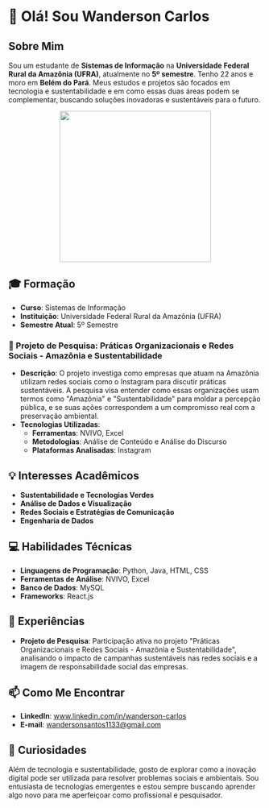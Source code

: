 # 👋 Olá! Sou **Wanderson Carlos**


<h2>Sobre Mim</h2>
<p>Sou um estudante de <strong>Sistemas de Informação</strong> na <strong>Universidade Federal Rural da Amazônia (UFRA)</strong>, atualmente no <strong>5º semestre</strong>. Tenho 22 anos e moro em <strong>Belém do Pará</strong>. Meus estudos e projetos são focados em tecnologia e sustentabilidade e em como essas duas áreas podem se complementar, buscando soluções inovadoras e sustentáveis para o futuro.</p>
<div align="center">
<img src="https://github.com/user-attachments/assets/89738de7-5259-4d63-868b-8c1e5242b60b" width="300px" />
</div>
<h2>🎓 Formação</h2>
<ul>
  <li><strong>Curso</strong>: Sistemas de Informação</li>
  <li><strong>Instituição</strong>: Universidade Federal Rural da Amazônia (UFRA)</li>
  <li><strong>Semestre Atual</strong>: 5º Semestre</li>
</ul>

<h3>🌿 Projeto de Pesquisa: Práticas Organizacionais e Redes Sociais - Amazônia e Sustentabilidade</h3>
<ul>
  <li><strong>Descrição</strong>: O projeto investiga como empresas que atuam na Amazônia utilizam redes sociais como o Instagram para discutir práticas sustentáveis. A pesquisa visa entender como essas organizações usam termos como "Amazônia" e "Sustentabilidade" para moldar a percepção pública, e se suas ações correspondem a um compromisso real com a preservação ambiental.</li>
  <li><strong>Tecnologias Utilizadas</strong>:
    <ul>
      <li><strong>Ferramentas</strong>: NVIVO, Excel</li>
      <li><strong>Metodologias</strong>: Análise de Conteúdo e Análise do Discurso</li>
      <li><strong>Plataformas Analisadas</strong>: Instagram</li>
    </ul>
  </li>
</ul>

<h2>💡 Interesses Acadêmicos</h2>
<ul>
  <li><strong>Sustentabilidade e Tecnologias Verdes</strong></li>
  <li><strong>Análise de Dados e Visualização</strong></li>
  <li><strong>Redes Sociais e Estratégias de Comunicação</strong></li>
  <li><strong>Engenharia de Dados</strong></li>
</ul>

<h2>💻 Habilidades Técnicas</h2>
<ul>
  <li><strong>Linguagens de Programação</strong>: Python, Java, HTML, CSS</li>
  <li><strong>Ferramentas de Análise</strong>: NVIVO, Excel</li>
  <li><strong>Banco de Dados</strong>: MySQL</li>
  <li><strong>Frameworks</strong>: React.js</li>
</ul>

<h2>🚀 Experiências</h2>
<ul>
  <li><strong>Projeto de Pesquisa</strong>: Participação ativa no projeto "Práticas Organizacionais e Redes Sociais - Amazônia e Sustentabilidade", analisando o impacto de campanhas sustentáveis nas redes sociais e a imagem de responsabilidade social das empresas.</li>
</ul>

<h2>📫 Como Me Encontrar</h2>
<ul>
  <li><strong>LinkedIn</strong>: <a href="https://www.linkedin.com/in/wanderson-carlos">www.linkedin.com/in/wanderson-carlos</a></li>
  <li><strong>E-mail</strong>: <a href="mailto:wandersonsantos1133@gmail.com">wandersonsantos1133@gmail.com</a></li>
</ul>

<h2>🌟 Curiosidades</h2>
<p>Além de tecnologia e sustentabilidade, gosto de explorar como a inovação digital pode ser utilizada para resolver problemas sociais e ambientais. Sou entusiasta de tecnologias emergentes e estou sempre buscando aprender algo novo para me aperfeiçoar como profissional e pesquisador.</p>


